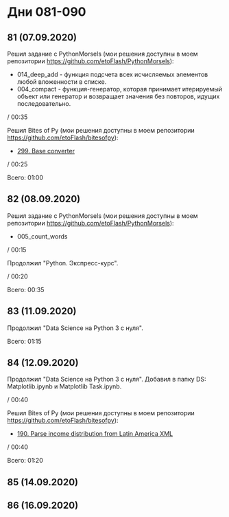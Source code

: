 # Дни 081-090

## 81 (07.09.2020)

Решил задание с PythonMorsels (мои решения доступны в моем репозитории https://github.com/etoFlash/PythonMorsels):

* 014_deep_add - функция подсчета всех исчисляемых элементов любой вложенности в списке.
* 004_compact - функция-генератор, которая принимает итерируемый объект или генератор и возвращает значения без повторов, идущих последовательно.

/ 00:35

Решил Bites of Py (мои решения доступны в моем репозитории https://github.com/etoFlash/bitesofpy):

* [299. Base converter](https://codechalleng.es/bites/299/)

/ 00:25

Всего: 01:00

## 82 (08.09.2020)

Решил задание с PythonMorsels (мои решения доступны в моем репозитории https://github.com/etoFlash/PythonMorsels):

* 005_count_words

/ 00:15

Продолжил "Python. Экспресс-курс".

/ 00:20

Всего: 00:35

## 83 (11.09.2020)

Продолжил "Data Science на Python 3 с нуля".

Всего: 01:15

## 84 (12.09.2020)

Продолжил "Data Science на Python 3 с нуля". Добавил в папку DS: Matplotlib.ipynb и Matplotlib Task.ipynb.

/ 00:40

Решил Bites of Py (мои решения доступны в моем репозитории https://github.com/etoFlash/bitesofpy):

* [190. Parse income distribution from Latin America XML](https://codechalleng.es/bites/190/)

/ 00:40

Всего: 01:20

## 85 (14.09.2020)

## 86 (16.09.2020)
